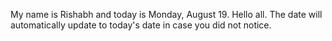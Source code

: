 My name is Rishabh and today is Monday, August 19. Hello all. The date will automatically update to today's date in case you did not notice.
